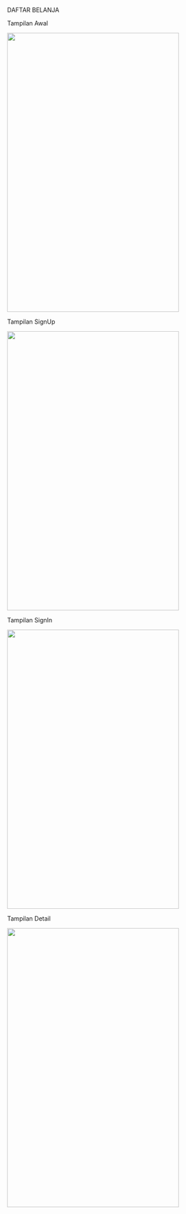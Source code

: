 DAFTAR BELANJA

Tampilan Awal

<img src ="https://user-images.githubusercontent.com/54837910/71701265-145e7f80-2dfb-11ea-8939-e6ecd6ad9f10.jpeg" width=400px height=650px>

Tampilan SignUp

<img src ="https://user-images.githubusercontent.com/54837910/71701266-145e7f80-2dfb-11ea-9fd4-56e425b89eda.jpeg" width=400px height=650px>

Tampilan SignIn

<img src ="https://user-images.githubusercontent.com/54837910/71701267-145e7f80-2dfb-11ea-8cc2-1fa79676367e.jpeg" width=400px height=650px>

Tampilan Detail

<img src ="https://user-images.githubusercontent.com/54837910/71701264-13c5e900-2dfb-11ea-967e-ddc3a2b83fba.jpeg" width=400px height=650px>
